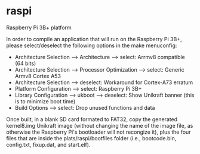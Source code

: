 # raspi

Raspberry Pi 3B+ platform

In order to compile an application that will run on the Raspberry Pi 3B+, please
select/deselect the following options in the make menuconfig:
- Architecture Selection --> Architecture --> select: Arrmv8 compatible (64 bits)
- Architecture Selection --> Processor Optimization --> select: Generic Armv8 Cortex A53
- Architecture Selection --> deselect: Workaround for Cortex-A73 erratum
- Platform Configuration --> select: Raspberry Pi 3B+
- Library Configuration --> ukboot --> deselect: Show Unikraft banner (this is to minimize boot time)
- Build Options --> select: Drop unused functions and data

Once built, in a blank SD card formated to FAT32, copy the generated kernel8.img Unikraft image (without changing
the name of the image file, as otherwise the Raspberry Pi's bootloader will not recongize it), plus the four files
that are inside the plats/raspi/bootfiles folder (i.e., bootcode.bin, config.txt, fixup.dat, and start.elf).

